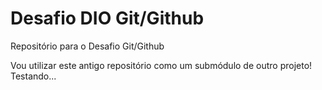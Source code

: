 # Desafio DIO Git/Github
Repositório para o Desafio Git/Github

Vou utilizar este antigo repositório como um submódulo de outro projeto!
Testando...